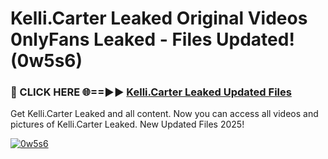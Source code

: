 # Kelli.Carter Leaked Original Videos 0nlyFans Leaked - Files Updated! (0w5s6)

<h3>🔴 CLICK HERE 🌐==►► <a href="https://tinyurl.com/2m67pmp6" rel="nofollow">Kelli.Carter Leaked Updated Files</a></h3>

Get Kelli.Carter Leaked and all content. Now you can access all videos and pictures of Kelli.Carter Leaked. New Updated Files 2025!

[![0w5s6](https://i.imgur.com/H4QAA4z.gif)](https://tinyurl.com/2m67pmp6)